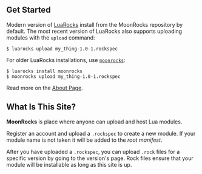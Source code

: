 ## Get Started

Modern version of [LuaRocks](http://luarocks.org) install from the MoonRocks repository by default.
The most recent version of LuaRocks also supports uploading modules with the
`upload` command:

    $ luarocks upload my_thing-1.0-1.rockspec

For older LuaRocks installations, use [`moonrocks`](https://github.com/leafo/moonrocks):

    $ luarocks install moonrocks
    $ moonrocks upload my_thing-1.0-1.rockspec

Read more on the [About Page][1].

## What Is This Site?

**MoonRocks** is place where anyone can upload and host Lua modules.

Register an account and upload a `.rockspec` to create a new module. If your
module name is not taken it will be added to the *root manifest*.

After you have uploaded a `.rockspec`, you can upload `.rock` files for a
specific version by going to the version's page. Rock files ensure that your
module will be installable as long as this site is up.

  [1]: /about
